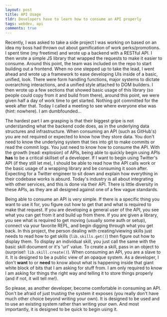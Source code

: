 ```yaml
---
layout: post
title: API Usage
tldr: Developers have to learn how to consume an API properly
tags: webdev, api
comments: true
---
```

Recently, I was asked to take a side project I was working on based on an idea my 
boss had thrown out about gamification of work perks/promotions.  I spent time (my
freetime) and wrote up a backend with a RESTful API.  I then wrote a simple JS 
library that wrapped the requests to make it easier to consume.  Around this point,
the team was included on the repo to start building out a frontend.  When no one
stepped up to take the lead, I went ahead and wrote up a framework to ease 
developing UIs inside of a basic, unified, look.  There were form handling 
functions, major systems to dictate overarching interactions, and a unified style
attached to DOM builders.  I then wrote up a few sections that showed basic usage
of this library (so people could copy from it and build from there), around this
point, we were given half a day of work time to get started.  Nothing got committed
for the week after that.  Today I called a meeting to see where everyone else was
(hint: nowhere).  I am dumbfounded...

The hardest part I am grasping is that their biggest gripe is not understanding what
the backend code does, as in the underlying data structures and infrastructure.
When consuming an API (such as GitHub's) you are not required or expected to know
how they store data.  You don't need to know the underlying system that ties into
git to make commits or read the commit logs.  You just need to know how to consume
the API.  With the growth (read: explosion) of APIs, being able to quickly begin
using APIs **has** to be a critical skillset of a developer.  If I want to begin
using Twitter's API (if they still let me), I should be able to read how the API
calls work or the basic usage of a wrapping library and be consuming it soon after.
Expecting for a Twitter engineer to sit down and explain how everything in their
codebase works is absurd.  Today's industry is all about integrating with other
services, and this is done via their API.  There is little diversity in these APIs,
as they are all designed against one of a few vague standards.

Being able to consume an API is very simple.  If there is a specific thing you want
to use it for, you figure out how to get that and what is required to make that
request.  If you are developing a general user of the API, you see what you can get
from it and build up from there.  If you are given a library, you see what is
required to get moving (usually some auth or setup), connect via your favorite REPL,
and begin digging through what you get back.  In this project, the person dealing
with creating/viewing skills just needs to read how to get skills 
(`lib.skills.get()`) then figure out how to display them.  To display an individual
skill, you just call the same with the basic skill document or it's 'url' value.
To create a skill, pass in an object to (surprise!: `lib.skill.create()`).  When
consuming an API, you are a slave to it.  It is designed to be a public view of an
opaque system.  As a developer, I don't **want** to or **need** to know about what
is happening inside that giant white block of bits that I am asking for stuff from.
I am only required to know I am asking for things the right way and telling it to
store things properly (and if not, it will tell me!).

So please, as another developer, become comfortable in consuming an API.  Don't be
afraid of just trusting the system it exposes (you really don't have much other
choice beyond writing your own).  It is designed to be used and to use an existing
system rather than writing your own.  And most importantly, it is designed to be
quick to begin using it.
